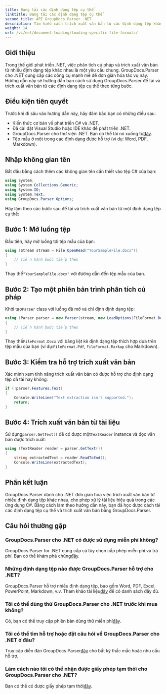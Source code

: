 ```yaml
---
title: Đang tải các định dạng tệp cụ thể
linktitle: Đang tải các định dạng tệp cụ thể
second_title: API GroupDocs.Parser .NET
description: Tìm hiểu cách trích xuất văn bản từ các định dạng tệp khác nhau trong .NET bằng GroupDocs.Parser. Hướng dẫn từng bước để xử lý tài liệu hiệu quả.
weight: 14
url: /vi/net/document-loading/loading-specific-file-formats/
---
```

## Giới thiệu
Trong thế giới phát triển .NET, việc phân tích cú pháp và trích xuất văn bản từ nhiều định dạng tệp khác nhau là một yêu cầu chung. GroupDocs.Parser cho .NET cung cấp các công cụ mạnh mẽ để đơn giản hóa tác vụ này. Hướng dẫn này sẽ hướng dẫn bạn cách sử dụng GroupDocs.Parser để tải và trích xuất văn bản từ các định dạng tệp cụ thể theo từng bước.
## Điều kiện tiên quyết
Trước khi đi sâu vào hướng dẫn này, hãy đảm bảo bạn có những điều sau:
- Kiến thức cơ bản về phát triển C# và .NET.
- Đã cài đặt Visual Studio hoặc IDE khác để phát triển .NET.
-  GroupDocs.Parser cho thư viện .NET. Bạn có thể tải nó xuống từ[đây](https://releases.groupdocs.com/parser/net/).
- Tệp mẫu ở một trong các định dạng được hỗ trợ (ví dụ: Word, PDF, Markdown).

## Nhập không gian tên
Bắt đầu bằng cách thêm các không gian tên cần thiết vào tệp C# của bạn:
```csharp
using System;
using System.Collections.Generic;
using System.IO;
using System.Text;
using GroupDocs.Parser.Options;
```

Hãy làm theo các bước sau để tải và trích xuất văn bản từ một định dạng tệp cụ thể:
## Bước 1: Mở luồng tệp
Đầu tiên, hãy mở luồng tới tệp mẫu của bạn:
```csharp
using (Stream stream = File.OpenRead("YourSampleFile.docx"))
{
    // Tiến hành bước tiếp theo
}
```
 Thay thế`"YourSampleFile.docx"` với đường dẫn đến tệp mẫu của bạn.
## Bước 2: Tạo một phiên bản trình phân tích cú pháp
 Khởi tạo`Parser` class với luồng đã mở và chỉ định định dạng tệp:
```csharp
using (Parser parser = new Parser(stream, new LoadOptions(FileFormat.Docx)))
{
    // Tiến hành bước tiếp theo
}
```
 Thay thế`FileFormat.Docx` với bảng liệt kê định dạng tệp thích hợp dựa trên tệp mẫu của bạn (ví dụ:`FileFormat.Pdf`, `FileFormat.Markup` cho Markdown).
## Bước 3: Kiểm tra hỗ trợ trích xuất văn bản
Xác minh xem tính năng trích xuất văn bản có được hỗ trợ cho định dạng tệp đã tải hay không:
```csharp
if (!parser.Features.Text)
{
    Console.WriteLine("Text extraction isn't supported.");
    return;
}
```
## Bước 4: Trích xuất văn bản từ tài liệu
 Sử dụng`parser.GetText()` để có được một`TextReader` instance và đọc văn bản được trích xuất:
```csharp
using (TextReader reader = parser.GetText())
{
    string extractedText = reader.ReadToEnd();
    Console.WriteLine(extractedText);
}
```

## Phần kết luận
GroupDocs.Parser dành cho .NET đơn giản hóa việc trích xuất văn bản từ nhiều định dạng tệp khác nhau, cho phép xử lý tài liệu hiệu quả trong các ứng dụng C#. Bằng cách làm theo hướng dẫn này, bạn đã học được cách tải các định dạng tệp cụ thể và trích xuất văn bản bằng GroupDocs.Parser.

## Câu hỏi thường gặp
### GroupDocs.Parser cho .NET có được sử dụng miễn phí không?
GroupDocs.Parser for .NET cung cấp cả tùy chọn cấp phép miễn phí và trả phí. Bạn có thể khám phá chúng[đây](https://purchase.groupdocs.com/buy).
### Những định dạng tệp nào được GroupDocs.Parser hỗ trợ cho .NET?
 GroupDocs.Parser hỗ trợ nhiều định dạng tệp, bao gồm Word, PDF, Excel, PowerPoint, Markdown, v.v. Tham khảo tài liệu[đây](https://tutorials.groupdocs.com/parser/net/) để có danh sách đầy đủ.
### Tôi có thể dùng thử GroupDocs.Parser cho .NET trước khi mua không?
 Có, bạn có thể truy cập phiên bản dùng thử miễn phí[đây](https://releases.groupdocs.com/).
### Tôi có thể tìm hỗ trợ hoặc đặt câu hỏi về GroupDocs.Parser cho .NET ở đâu?
 Truy cập diễn đàn GroupDocs.Parser[đây](https://forum.groupdocs.com/c/parser/17) cho bất kỳ thắc mắc hoặc nhu cầu hỗ trợ.
### Làm cách nào tôi có thể nhận được giấy phép tạm thời cho GroupDocs.Parser cho .NET?
 Bạn có thể có được giấy phép tạm thời[đây](https://purchase.groupdocs.com/temporary-license/).